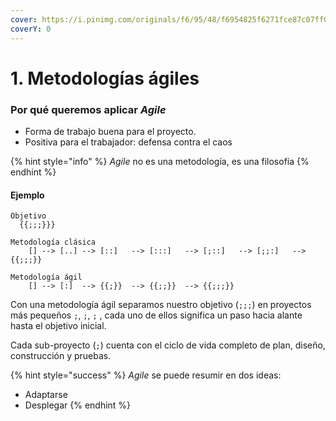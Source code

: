 ```yaml
---
cover: https://i.pinimg.com/originals/f6/95/48/f6954825f6271fce87c07ff0475e117a.jpg
coverY: 0
---
```


# 1. Metodologías ágiles

### Por qué queremos aplicar _Agile_

* Forma de trabajo buena para el proyecto.
* Positiva para el trabajador: defensa contra el caos

{% hint style="info" %}
_Agile_ no es una metodología, es una filosofía
{% endhint %}

#### Ejemplo

```
Objetivo
  {{;;;}}}
  
Metodología clásica
    [] --> [..] --> [::]   --> [:::]   --> [;::]   --> [;;:]   --> {{;;;}}
  
Metodología ágil
    [] --> [:]  --> {{;}}  --> {{;;}}  --> {{;;;}}
```

Con una metodología ágil separamos nuestro objetivo (`;;;`) en proyectos más pequeños `;`, `;`, `;` , cada uno de ellos significa un paso hacia alante hasta el objetivo inicial.

Cada sub-proyecto (`;`) cuenta con el ciclo de vida completo de plan, diseño, construcción y pruebas.

{% hint style="success" %}
_Agile_ se puede resumir en dos ideas:

* Adaptarse
* Desplegar
{% endhint %}

